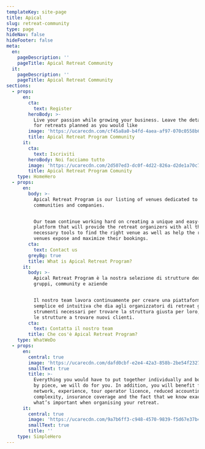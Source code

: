 ```yaml
---
templateKey: site-page
title: Apical
slug: retreat-community
type: page
hideNav: false
hideFooter: false
meta:
  en:
    pageDescription: ''
    pageTitle: Apical Retreat Community
  it:
    pageDescription: ''
    pageTitle: Apical Retreat Community
sections:
  - props:
      en:
        cta:
          text: Register
        heroBody: >-
          Live your passion while growing your business. Leave the details to us
          for retreats planned as you would like
        image: 'https://ucarecdn.com/cf45a8a0-b4fd-4aea-af97-070c0558b665/'
        title: Apical Retreat Program Community
      it:
        cta:
          text: Iscriviti
        heroBody: Noi facciamo tutto
        image: 'https://ucarecdn.com/2d507ed3-dc0f-4d22-826a-d2de1a70c70c/'
        title: Apical Retreat Program Comunity
    type: HomeHero
  - props:
      en:
        body: >-
          Apical Retreat Program is our listing of venues dedicated to groups,
          communities and companies.


          Our team continue working hard on creating a unique and easy-to-use
          platform that will provide the retreat organizers with all the
          necessary tools to find the right venue as well as help the retreat
          venues expose and maximize their bookings.
        cta:
          text: Contact us
        greyBg: true
        title: What is Apical Retreat Program?
      it:
        body: >-
          Apical Retreat Program è la nostra selezione di strutture dedicate a
          gruppi, community e aziende


          Il nostro team lavora continuamente per creare una piattaforma
          semplice ed intuitiva che dia agli organizzatori di retreat gli
          strumenti necessari per trovare la struttura giusta per loro, ed anche
          le strutture a trovare nuovi clienti.
        cta:
          text: Contatta il nostro team
        title: Che cos'è Apical Retreat Program?
    type: WhatWeDo
  - props:
      en:
        central: true
        image: 'https://ucarecdn.com/dafd0cbf-e2e4-42a3-858b-2be54f23271e/'
        smallText: true
        title: >-
          Everything you would have to put together individually and book piece
          by piece, we will do for you. In addition, you will benefit from our
          network, experience, tour operator licence, reduced accounting
          complexity, insurance coverage and the fact that we know exactly
          what’s important when organising your retreat.
      it:
        central: true
        image: 'https://ucarecdn.com/9a7b6ff3-c948-4570-9839-f5d67e37b4a4/'
        smallText: true
        title: ''
    type: SimpleHero
---
```


